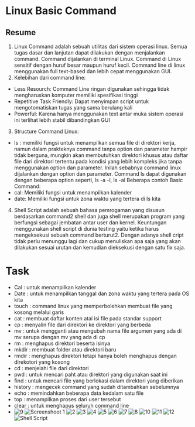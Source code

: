 # Linux Basic Command

## Resume
1. Linux Command adalah sebuah utilitas dari sistem operasi linux. Semua tugas dasar dan lanjutan dapat dilakukan dengan menjalankan command. Command dijalankan di terminal Linux. Command di Linux sensitif dengan huruf besar maupun huruf kecil. Command line di linux menggunakan full text-based dan lebih cepat menggunakan GUI.
2. Kelebihan dari command line:
- Less Resourch: Command Line ringan digunakan sehingga tidak mengharuskan komputer memiliki spesifikasi tinggi
- Repetitive Task Friendly: Dapat menyimpan script untuk mengotomatiskan tugas yang sama berulang kali
- Powerful: Karena hanya menggunakan text antar muka sistem operasi ini terlihat lebih stabil dibandingkan GUI
3. Structure Command Linux:
- ls : memiliki fungsi untuk menampilkan semua file di direktori kerja, namun dalam prakteknya command tanpa option dan parameter hampir tidak berguna, mungkin akan membutuhkan direktori khusus atau daftar file dari direktori tertentu pada kondisi yang lebih kompleks jika tanpa menggunakan option dan parameter. Inilah sebabnya command linux dijalankan dengan option dan parameter. Command ls dapat digunakan dengan beberapa option seperti, ls -a -l, ls -al
Beberapa contoh Basic Command:
- cal: Memiliki fungsi untuk menampilkan kalender
- date: Memiliki fungsi untuk zona waktu yang tertera di ls kita
4. Shell Script adalah sebuah bahasa pemrogaman yang disusun berdasarkan command2 shell dan juga shell merupakan program yang berfungsi sebagai jembatan antar user dan kernel. Keuntungan menggunakan shell script di dunia testing yaitu ketika harus mengeksekusi sebuah command berturut2. Dengan adanya shell cript tidak perlu menunggu lagi dan cukup menuliskan apa saja yang akan dilakukan sesuai urutan dan kemudian dieksekusi dengan satu fix saja.

# Task
- Cal : untuk menampilkan kalender
- Date : untuk menampilkan tanggal dan zona waktu yang tertera pada OS kita
- touch : command linux yang memperbolehkan membuat file yang kosong melalui garis
- cat : membuat daftar konten atai isi file pada standar support
- cp : menyalin file dari direktori ke direktori yang berbeda
- mv : untuk mengganti atau mengubah nama file argumen yang ada di mv serupa dengan mv yang ada di cp
- rm : menghapus direktori beserta isinya
- mkdir : membuat folder atau direktori baru
- rmdir : menghapus direktori tetapi hanya boleh menghapus dengan direkotori yang kosong
- cd : menjelahi file dari direktori
- pwd : untuk mencari paht atau direktori yang digunakan saat ini
- find : untuk mencari file yang berlokasi dalam direktori yang diberikan
- history : mengecek command yang sudah ditambahkan sebelumnya
- echo : memindahkan beberapa data kedalam satu file
- top : menampilkan proses dari user tersebut
- clear : untuk menghapus seluruh command line
- ![9](https://user-images.githubusercontent.com/99981322/157218469-ffd90713-64be-4eef-aca7-34d65bc5e7d0.png)
![Screenshoot 1](https://user-images.githubusercontent.com/99981322/157218574-be5d1d7a-cc34-4268-b0a3-d681349615dc.png)
![2](https://user-images.githubusercontent.com/99981322/157218611-927a5bb6-2866-491c-ac63-bd72ef4364d9.png)
![3](https://user-images.githubusercontent.com/99981322/157218646-eea6f46d-68c4-4cea-b46a-46f3545e54f2.png)
![4](https://user-images.githubusercontent.com/99981322/157218771-7886ed21-64e0-4991-aae8-6049fe57489e.png)
![5](https://user-images.githubusercontent.com/99981322/157218786-c453c59b-ac1c-4173-abc0-6fe7d68fab5b.png)
![6](https://user-images.githubusercontent.com/99981322/157218797-81769a7e-c485-4f24-b70a-00d2a75b6393.png)
![7](https://user-images.githubusercontent.com/99981322/157218837-a13e0509-714c-46fc-a4a7-852d2faa6472.png)
![8](https://user-images.githubusercontent.com/99981322/157218882-2740f93f-948f-498c-81ce-f86aa3db3ef9.png)
![10](https://user-images.githubusercontent.com/99981322/157218920-c63a9a6c-ff2e-4b08-8c9f-b6d84ec92e37.png)
![11](https://user-images.githubusercontent.com/99981322/157218944-f1938d46-6219-4767-83c6-bc02280c6df2.png)
![12](https://user-images.githubusercontent.com/99981322/157218969-542dfc35-397a-4425-80fc-99f9a7cdb294.png)
![Shell Script](https://user-images.githubusercontent.com/99981322/157219165-7a2a89fd-8cc1-4d36-a72e-3b2bc676787d.png)
